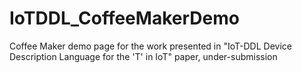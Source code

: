 # IoTDDL_CoffeeMakerDemo
Coffee Maker demo page for the work presented in "IoT-DDL Device Description Language for the 'T' in IoT" paper, under-submission
